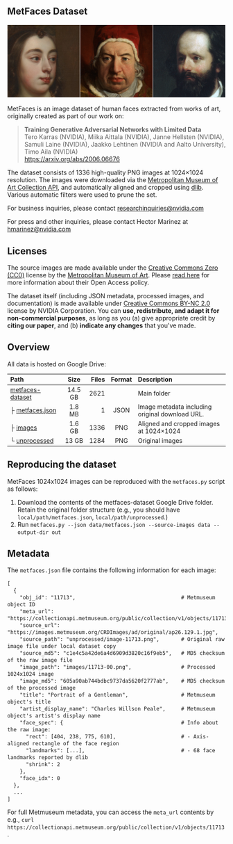 ## MetFaces Dataset

![Teaser image](./img/metfaces-teaser.png)

MetFaces is an image dataset of human faces extracted from works of art, originally created as part of our work on:

> **Training Generative Adversarial Networks with Limited Data**<br>
> Tero Karras (NVIDIA), Miika Aittala (NVIDIA), Janne Hellsten (NVIDIA), Samuli Laine (NVIDIA), Jaakko Lehtinen (NVIDIA and Aalto University), Timo Aila (NVIDIA)<br>
> https://arxiv.org/abs/2006.06676

The dataset consists of 1336 high-quality PNG images at 1024&times;1024 resolution.  The images were downloaded via the [Metropolitan Museum of Art Collection API](https://metmuseum.github.io/), and automatically aligned and cropped using [dlib](http://dlib.net/).  Various automatic filters were used to prune the set.

For business inquiries, please contact [researchinquiries@nvidia.com](mailto:researchinquiries@nvidia.com)

For press and other inquiries, please contact Hector Marinez at [hmarinez@nvidia.com](mailto:hmarinez@nvidia.com)

## Licenses

The source images are made available under the [Creative Commons Zero (CC0)](https://creativecommons.org/publicdomain/zero/1.0/) license by the [Metropolitan Museum of Art](https://www.metmuseum.org/).  Please [read here](https://www.metmuseum.org/about-the-met/policies-and-documents/image-resources) for more information about their Open Access policy.

The dataset itself (including JSON metadata, processed images, and documentation) is made available under [Creative Commons BY-NC 2.0](https://creativecommons.org/licenses/by-nc/2.0/) license by NVIDIA Corporation. You can **use, redistribute, and adapt it for non-commercial purposes**, as long as you (a) give appropriate credit by **citing our paper**, and (b) **indicate any changes** that you've made.


## Overview

All data is hosted on Google Drive:

| Path | Size | Files | Format | Description
| :--- | :--: | ----: | :----: | :----------
| [metfaces-dataset](https://drive.google.com/open?id=1w-Os4uERBmXwCm7Oo_kW6X3Sd2YHpJMC) | 14.5 GB | 2621 | | Main folder
| &boxvr;&nbsp;[metfaces.json](https://drive.google.com/open?id=1o11-JkkwBbZW61w03O7qGrhkydNALDSH) | 1.8 MB | 1 | JSON | Image metadata including original download URL.
| &boxvr;&nbsp;[images](https://drive.google.com/open?id=1iChdwdW7mZFUyivKtDwL8ehCNhYKQz6D) | 1.6 GB | 1336 | PNG | Aligned and cropped images at 1024&times;1024
| &boxur;&nbsp;[unprocessed](https://drive.google.com/open?id=1lut1g1oASGsipQQB67EFqVhjt4UgC5JW) | 13 GB | 1284 | PNG | Original images

## Reproducing the dataset

MetFaces 1024x1024 images can be reproduced with the `metfaces.py` script as follows:

1. Download the contents of the metfaces-dataset Google Drive folder.  Retain the original folder structure (e.g., you should have `local/path/metfaces.json`, `local/path/unprocessed`.)
2. Run `metfaces.py --json data/metfaces.json --source-images data --output-dir out`

## Metadata

The `metfaces.json` file contains the following information for each image:

```
[
  {
    "obj_id": "11713",                                  # Metmuseum object ID
    "meta_url": "https://collectionapi.metmuseum.org/public/collection/v1/objects/11713",
    "source_url": "https://images.metmuseum.org/CRDImages/ad/original/ap26.129.1.jpg",
    "source_path": "unprocessed/image-11713.png",       # Original raw image file under local dataset copy
    "source_md5": "c1e4c5a42de6a4d6909d3820c16f9eb5",   # MD5 checksum of the raw image file
    "image_path": "images/11713-00.png",                # Processed 1024x1024 image
    "image_md5": "605a90ab744bdbc9737da5620f2777ab",    # MD5 checksum of the processed image
    "title": "Portrait of a Gentleman",                 # Metmuseum object's title
    "artist_display_name": "Charles Willson Peale",     # Metmuseum object's artist's display name
    "face_spec": {                                      # Info about the raw image:
      "rect": [404, 238, 775, 610],                     # - Axis-aligned rectangle of the face region
      "landmarks": [...],                               # - 68 face landmarks reported by dlib
      "shrink": 2
    },
    "face_idx": 0
  },
  ...
]
```

For full Metmuseum metadata, you can access the `meta_url` contents by e.g., `curl https://collectionapi.metmuseum.org/public/collection/v1/objects/11713`.
